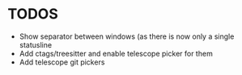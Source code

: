 # TODOS

- Show separator between windows (as there is now only a single statusline
- Add ctags/treesitter and enable telescope picker for them
- Add telescope git pickers

